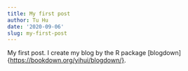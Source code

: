 ```yaml
---
title: My first post
author: Tu Hu
date: '2020-09-06'
slug: my-first-post
---
```


My first post. I create my blog by the R package [blogdown]{https://bookdown.org/yihui/blogdown/}.
